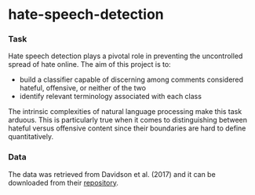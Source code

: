 # hate-speech-detection

### Task
Hate speech detection plays a pivotal role in preventing the uncontrolled spread of hate online. The aim of this project is to:
- build a classifier capable of discerning among comments considered hateful, offensive, or neither of the two
- identify relevant terminology associated with each class

The intrinsic complexities of natural language processing make this task arduous. This is particularly true when it comes to distinguishing between hateful versus offensive content since their boundaries are hard to define quantitatively.

### Data
The data was retrieved from Davidson et al. (2017) and it can be downloaded from their [repository](https://github.com/t-davidson/hate-speech-and-offensive-language).
